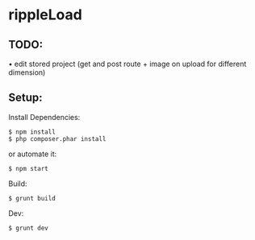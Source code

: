 # rippleLoad
## TODO:
• edit stored project (get and post route + image on upload for different dimension)
## Setup:
Install Dependencies:
```shell
$ npm install
$ php composer.phar install
```
or automate it:
```shell
$ npm start
```
Build:
```shell
$ grunt build
```
Dev:
```shell
$ grunt dev
```